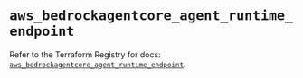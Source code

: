 # `aws_bedrockagentcore_agent_runtime_endpoint`

Refer to the Terraform Registry for docs: [`aws_bedrockagentcore_agent_runtime_endpoint`](https://registry.terraform.io/providers/hashicorp/aws/6.19.0/docs/resources/bedrockagentcore_agent_runtime_endpoint).
